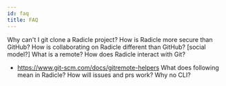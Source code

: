 ```yaml
---
id: faq
title: FAQ
---
```


Why can't I git clone a Radicle project?
How is Radicle more secure than GitHub?
How is collaborating on Radicle different than GitHub? [social model?]
What is a remote?
How does Radicle interact with Git?
- https://www.git-scm.com/docs/gitremote-helpers
What does following mean in Radicle?
How will issues and prs work? 
Why no CLI?